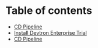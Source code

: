 # Table of contents

* [CD Pipeline](README.md)
* [Install Devtron Enterprise Trial](enterprise-license.md)
* [CD Pipeline](cd-pipeline-1.md)
